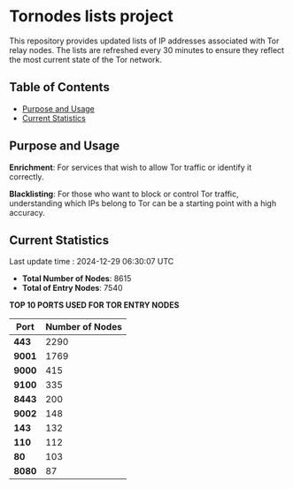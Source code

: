# Tornodes lists project

This repository provides updated lists of IP addresses associated with Tor relay nodes. The lists are refreshed every 30 minutes to ensure they reflect the most current state of the Tor network.

## Table of Contents

- [Purpose and Usage](#purpose-and-usage)
- [Current Statistics](#current-statistics)


## Purpose and Usage

**Enrichment**: For services that wish to allow Tor traffic or identify it correctly.

**Blacklisting**: For those who want to block or control Tor traffic, understanding which IPs belong to Tor can be a starting point with a high accuracy.

## Current Statistics

Last update time : 2024-12-29 06:30:07 UTC

- **Total Number of Nodes**: 8615
- **Total of Entry Nodes**: 7540

**TOP 10 PORTS USED FOR TOR ENTRY NODES**

| **Port** | **Number of Nodes** |
|------|-----------------|
| **443**   | 2290  |
| **9001**   | 1769  |
| **9000**   | 415  |
| **9100**   | 335  |
| **8443**   | 200  |
| **9002**   | 148  |
| **143**   | 132  |
| **110**   | 112  |
| **80**   | 103  |
| **8080**   | 87  |

